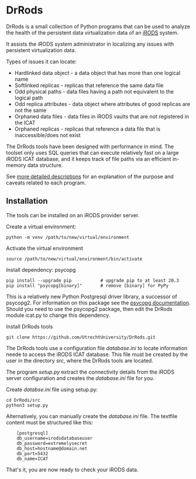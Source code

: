 # DrRods
DrRods is a small collection of Python programs that can be used to analyze the health 
of the persistent data virtualization data of an [iRODS](https://irods.org) system.

It assists the iRODS system administrator in localizing any issues with persistent virtualization data.

Types of issues it can locate:
- Hardlinked data object - a data object that has more than one logical name
- Softlinked replicas - replicas that reference the same data file   
- Odd physical paths - data files having a path not equivalent to the logical path    
- Odd replica attributes - data object where attributes of good replicas are not the same
- Orphaned data files - data files in iRODS vaults that are not registered in the ICAT
- Orphaned replicas - replicas that reference a data file that is inaccessible/does not exist

The DrRods tools have been designed with performance in mind. 
The toolset only uses SQL queries that can execute 
relatively fast on a large iRODS ICAT database, and it keeps track of file paths via an efficient
in-memory data structure.

See [more detailed descriptions](./docs/index.md) for an explanation of the 
purpose and caveats related to each program. 

## Installation
The tools can be installed on an iRODS provider server.

Create a virtual environment:
```
python -m venv /path/to/new/virtual/environment
```

Activate the virtual environment
```
source /path/to/new/virtual/environment/bin/activate
```

Install dependency: psycopg 
```
pip install --upgrade pip           # upgrade pip to at least 20.3
pip install "psycopg[binary]"       # remove [binary] for PyPy
```
This is a relatively new Python Postgresql driver library, a successor of psycopg2.
For information on this package see the [psycopg documentation](https://www.psycopg.org/psycopg3/docs/basic/install.html).
Should you need to use the psycopg2 package, then edit the DrRods module icat.py to change
this dependency.

Install DrRods tools
```
git clone https://github.com/UtrechtUniversity/DrRods.git
```

The DrRods tools use a configuration file *database.ini* to locate
information neede to access the iRODS ICAT database. 
This file must be created by the user in the directory *src*, where the 
DrRods tools are located.

The program *setup.py* extract the connectivity details from
the iRODS server configuration and creates the *database.ini* file for you.

Create *databse.ini* file using setup.py:
```
cd DrRods/src
python3 setup.py
```

Alternatively, you can manually create the *database.ini* file. 
The textfile content must be structured like this:
```
    [postgresql]
    db_username=irodsdatabaseuser
    db_password=extremelysecret
    db_host=hostname@domain.net
    db_port=5432
    db_name=ICAT
```
That's it, you are now ready to check your iRODS data. 

